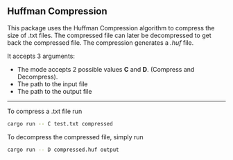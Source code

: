 ## Huffman Compression

This package uses the Huffman Compression algorithm to compress the size of .txt files. The compressed file can later be decompressed to get back the compressed file. The compression generates a *.huf* file.

It accepts 3 arguments:
* The mode accepts 2 possible values **C** and **D**. (Compress and Decompress).
* The path to the input file
* The path to the output file

---
To compress a .txt file run

```bash
cargo run -- C test.txt compressed
```

To decompress the compressed file, simply run

```bash
cargo run -- D compressed.huf output
```